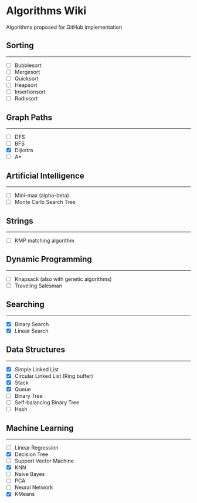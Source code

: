 # Algorithms Wiki

Algorithms proposed for GitHub implementation

## Sorting

---

- [ ]  Bubblesort
- [ ]  Mergesort
- [ ]  Quicksort
- [ ]  Heapsort
- [ ]  Insertionsort
- [ ]  Radixsort

## Graph Paths

---

- [ ]  DFS
- [ ]  BFS
- [x]  Dijkstra
- [ ]  A*

## Artificial Intelligence

---

- [ ]  Mini-max (alpha-beta)
- [ ]  Monte Carlo Search Tree

## Strings

---

- [ ]  KMP matching algorithm

## Dynamic Programming

---

- [ ]  Knapsack (also with genetic algorithms)
- [ ]  Traveling Salesman

## Searching

---

- [x]  Binary Search
- [x]  Linear Search

## Data Structures

---

- [x]  Simple Linked List
- [x]  Circular Linked List (Ring buffer)
- [x]  Stack
- [x]  Queue
- [ ]  Binary Tree
- [ ]  Self-balancing Binary Tree
- [ ]  Hash

## Machine Learning

---

- [ ]  Linear Regression
- [x]  Decision Tree
- [ ]  Support Vector Machine
- [x]  KNN
- [ ]  Naive Bayes
- [ ]  PCA
- [ ]  Neural Network
- [x]  KMeans
